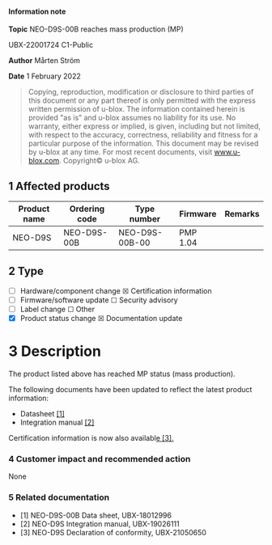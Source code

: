 

#### **Information note**

**Topic** NEO-D9S-00B reaches mass production (MP)

UBX-22001724 C1-Public

**Author** Mårten Ström

**Date** 1 February 2022

> Copying, reproduction, modification or disclosure to third parties of this document or any part thereof is only permitted with the express written permission of u-blox. The information contained herein is provided "as is" and u-blox assumes no liability for its use. No warranty, either express or implied, is given, including but not limited, with respect to the accuracy, correctness, reliability and fitness for a particular purpose of the information. This document may be revised by u-blox at any time. For most recent documents, visit www.u-blox.com. Copyright© u-blox AG.

## **1 Affected products**

| Product name | Ordering code | Type number    | Firmware | Remarks |
|--------------|---------------|----------------|----------|---------|
| NEO-D9S      | NEO-D9S-00B   | NEO-D9S-00B-00 | PMP 1.04 |         |

## **2 Type**

- ☐ Hardware/component change ☒ Certification information
- ☐ Firmware/software update ☐ Security advisory
- ☐ Label change ☐ Other
- ☒ Product status change ☒ Documentation update

# **3 Description**

The product listed above has reached MP status (mass production).

The following documents have been updated to reflect the latest product information:

- Datasheet [\[1\]](#page-0-0)
- Integration manual [\[2\]](#page-0-1)

Certification information is now also availabl[e \[3\].](#page-0-2)

### **4 Customer impact and recommended action**

None

### **5 Related documentation**

- <span id="page-0-0"></span>[1] NEO-D9S-00B Data sheet, UBX-18012996
- <span id="page-0-1"></span>[2] NEO-D9S Integration manual, UBX-19026111
- <span id="page-0-2"></span>[3] NEO-D9S Declaration of conformity, UBX-21050650